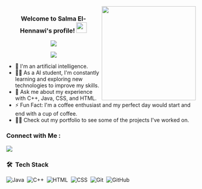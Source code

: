 
<img width="250" align="right" src="https://c.tenor.com/_DOBjnGspYAAAAAM/code-coding.gif">

<h3 align="center">
  Welcome to Salma El-Hennawi's profile!
  <img src="https://media.giphy.com/media/hvRJCLFzcasrR4ia7z/giphy.gif" width="28">
</h3>

<!-- Typing SVG by DenverCoder1 - https://github.com/DenverCoder1/readme-typing-svg -->
<p align="center">
  <a href="https://github.com/DenverCoder1/readme-typing-svg"><img src="https://readme-typing-svg.herokuapp.com/?lines=AI-Student&font=Fira%20Code&center=true&width=440&height=45&color=f75c7e&vCenter=true&size=22"></a>
</p> 

<p align="center">
  <a href="https://github.com/DenverCoder1/readme-typing-svg"><img src="https://readme-typing-svg.herokuapp.com/?lines=At%20Egyption%20Russian%20University&font=Fira%20Code&center=true&width=440&height=45&color=f75c7e&vCenter=true&size=22"></a>
</p> 

- 🏢 I'm an artificial intelligence.
- 👨‍💻 As a AI student, I'm constantly learning and exploring new technologies to improve my skills.
- 💬 Ask me about my experience with C++, Java, CSS, and HTML.
- ⚡ Fun Fact: I'm a coffee enthusiast and my perfect day would start and end with a cup of coffee.
- 👨‍💻 Check out my portfolio to see some of the projects I've worked on.


### Connect with Me :

<a href="https://linkedin.com/in/salma-khaled-elhennawi" target="_blank"><img src="https://img.shields.io/badge/-Salma%20Elhennawi-0077B5?style=for-the-badge&logo=Linkedin&logoColor=white"/></a>

### 🛠 &nbsp;Tech Stack
![Java](https://img.shields.io/badge/-Java-05122A?style=flat&logo=java)&nbsp;
![C++](https://img.shields.io/badge/-C++%20-05122A?style=flat&logo=C++)&nbsp;
![HTML](https://img.shields.io/badge/-HTML-05122A?style=flat&logo=HTML5)&nbsp;
![CSS](https://img.shields.io/badge/-CSS-05122A?style=flat&logo=CSS3&logoColor=1572B6)&nbsp;
![Git](https://img.shields.io/badge/-Git-05122A?style=flat&logo=git)&nbsp;
![GitHub](https://img.shields.io/badge/-GitHub-05122A?style=flat&logo=github)&nbsp;
